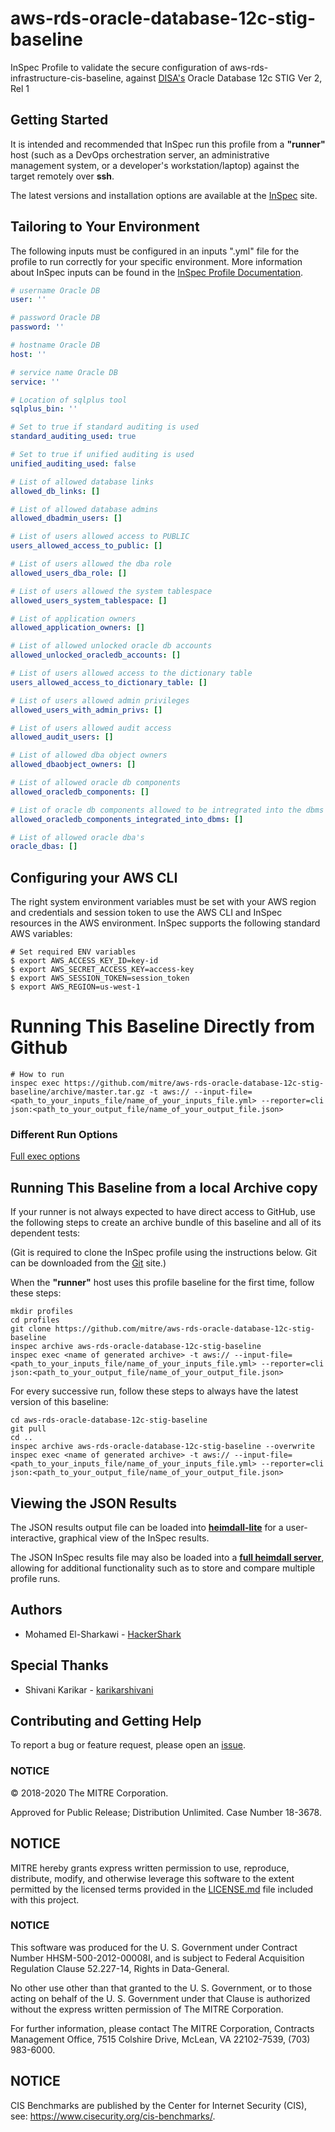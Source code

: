 # aws-rds-oracle-database-12c-stig-baseline

InSpec Profile to validate the secure configuration of aws-rds-infrastructure-cis-baseline, against [DISA's](https://iase.disa.mil/stigs/Pages/index.aspx) Oracle Database 12c STIG Ver 2, Rel 1

## Getting Started  
It is intended and recommended that InSpec run this profile from a __"runner"__ host (such as a DevOps orchestration server, an administrative management system, or a developer's workstation/laptop) against the target remotely over __ssh__.

The latest versions and installation options are available at the [InSpec](http://inspec.io/) site.

## Tailoring to Your Environment
The following inputs must be configured in an inputs ".yml" file for the profile to run correctly for your specific environment. More information about InSpec inputs can be found in the [InSpec Profile Documentation](https://www.inspec.io/docs/reference/profiles/).

```yaml
# username Oracle DB
user: ''

# password Oracle DB
password: ''

# hostname Oracle DB
host: ''

# service name Oracle DB
service: ''

# Location of sqlplus tool
sqlplus_bin: ''

# Set to true if standard auditing is used
standard_auditing_used: true

# Set to true if unified auditing is used
unified_auditing_used: false

# List of allowed database links
allowed_db_links: []

# List of allowed database admins
allowed_dbadmin_users: []

# List of users allowed access to PUBLIC
users_allowed_access_to_public: []

# List of users allowed the dba role
allowed_users_dba_role: []

# List of users allowed the system tablespace
allowed_users_system_tablespace: []

# List of application owners
allowed_application_owners: []

# List of allowed unlocked oracle db accounts
allowed_unlocked_oracledb_accounts: []

# List of users allowed access to the dictionary table
users_allowed_access_to_dictionary_table: []

# List of users allowed admin privileges
allowed_users_with_admin_privs: []

# List of users allowed audit access
allowed_audit_users: []

# List of allowed dba object owners
allowed_dbaobject_owners: []

# List of allowed oracle db components
allowed_oracledb_components: []

# List of oracle db components allowed to be intregrated into the dbms
allowed_oracledb_components_integrated_into_dbms: []

# List of allowed oracle dba's
oracle_dbas: []
```

## Configuring your AWS CLI

The right system environment variables must be set with your AWS region and credentials and session token to use the AWS CLI and InSpec resources in the AWS environment. InSpec supports the following standard AWS variables:

```
# Set required ENV variables
$ export AWS_ACCESS_KEY_ID=key-id
$ export AWS_SECRET_ACCESS_KEY=access-key
$ export AWS_SESSION_TOKEN=session_token
$ export AWS_REGION=us-west-1
```

# Running This Baseline Directly from Github

```
# How to run
inspec exec https://github.com/mitre/aws-rds-oracle-database-12c-stig-baseline/archive/master.tar.gz -t aws:// --input-file=<path_to_your_inputs_file/name_of_your_inputs_file.yml> --reporter=cli json:<path_to_your_output_file/name_of_your_output_file.json>
```

### Different Run Options

  [Full exec options](https://docs.chef.io/inspec/cli/#options-3)

## Running This Baseline from a local Archive copy 

If your runner is not always expected to have direct access to GitHub, use the following steps to create an archive bundle of this baseline and all of its dependent tests:

(Git is required to clone the InSpec profile using the instructions below. Git can be downloaded from the [Git](https://git-scm.com/book/en/v2/Getting-Started-Installing-Git) site.)

When the __"runner"__ host uses this profile baseline for the first time, follow these steps: 

```
mkdir profiles
cd profiles
git clone https://github.com/mitre/aws-rds-oracle-database-12c-stig-baseline
inspec archive aws-rds-oracle-database-12c-stig-baseline
inspec exec <name of generated archive> -t aws:// --input-file=<path_to_your_inputs_file/name_of_your_inputs_file.yml> --reporter=cli json:<path_to_your_output_file/name_of_your_output_file.json>
```
For every successive run, follow these steps to always have the latest version of this baseline:

```
cd aws-rds-oracle-database-12c-stig-baseline
git pull
cd ..
inspec archive aws-rds-oracle-database-12c-stig-baseline --overwrite
inspec exec <name of generated archive> -t aws:// --input-file=<path_to_your_inputs_file/name_of_your_inputs_file.yml> --reporter=cli json:<path_to_your_output_file/name_of_your_output_file.json>
```

## Viewing the JSON Results

The JSON results output file can be loaded into __[heimdall-lite](https://heimdall-lite.mitre.org/)__ for a user-interactive, graphical view of the InSpec results. 

The JSON InSpec results file may also be loaded into a __[full heimdall server](https://github.com/mitre/heimdall)__, allowing for additional functionality such as to store and compare multiple profile runs.

## Authors
* Mohamed El-Sharkawi - [HackerShark](https://github.com/HackerShark)

## Special Thanks 
* Shivani Karikar - [karikarshivani](https://github.com/karikarshivani)

## Contributing and Getting Help
To report a bug or feature request, please open an [issue](https://github.com/mitre/aws-rds-oracle-database-12c-stig-baseline/issues/new).

### NOTICE  

© 2018-2020 The MITRE Corporation.

Approved for Public Release; Distribution Unlimited. Case Number 18-3678.

## NOTICE  

MITRE hereby grants express written permission to use, reproduce, distribute, modify, and otherwise leverage this software to the extent permitted by the licensed terms provided in the [LICENSE.md](../LICENSE.md) file included with this project.

### NOTICE  

This software was produced for the U. S. Government under Contract Number HHSM-500-2012-00008I, and is subject to Federal Acquisition Regulation Clause 52.227-14, Rights in Data-General.  

No other use other than that granted to the U. S. Government, or to those acting on behalf of the U. S. Government under that Clause is authorized without the express written permission of The MITRE Corporation. 

For further information, please contact The MITRE Corporation, Contracts Management Office, 7515 Colshire Drive, McLean, VA  22102-7539, (703) 983-6000.  

## NOTICE  

CIS Benchmarks are published by the Center for Internet Security (CIS), see: https://www.cisecurity.org/cis-benchmarks/.   
